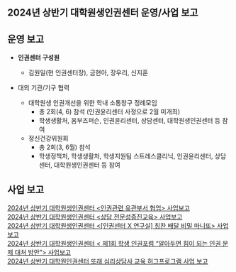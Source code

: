 ﻿

## 2024년 상반기 대학원생인권센터 운영/사업 보고

## 운영 보고

- **인권센터 구성원**
	- 김원일(현 인권센터장), 금현아, 장우리, 신지훈

- 대외 기관/기구 협력
	-	대학원생 인권개선을 위한 학내 소통창구 정례모임
		- 총 2회(4, 6) 참석 (인권윤리센터 사정으로 2월 미개최)
		- 학생생활처, 옴부즈퍼슨, 인권윤리센터, 상담센터, 대학원생인권센터 등 참여
	- 정신건강위원회
		- 총 2회(3, 6월) 참석  
		- 학생정책처, 학생생활처, 학생지원팀 스트레스클리닉, 인권윤리센터, 상담센터, 대학원생인권센터 등 참여

## 사업 보고
[2024년 상반기 대학원생인권센터 <인권관련 유관부서 협업> 사업보고](2024년-상반기-대학원생인권센터-인권관련-유관부서-협업-사업보고.md)  <br/> 
[2024년 상반기 대학원생인권센터 <상담 전문성증진교육> 사업보고](2024년-상반기-대학원생인권센터-상담-전문성증진교육-사업보고.md)  <br/> 
[2024년 상반기 대학원생인권센터 <[인권센터 X 연구실] 칭찬 배달 비밀 마니또> 사업보고](2024년-상반기-대학원생인권센터-[인권센터-X-연구실]-칭찬-배달-비밀-마니또-사업보고.md)  <br/> 
[2024년 상반기 대학원생인권센터 < 제1회 학생 인권포럼 “알아두면 힘이 되는 인권 문제 대처 방안”> 사업보고](2024년-상반기-대학원생인권센터-제1회-학생-인권포럼-알아두면-힘이-되는-인권-문제-대처-방안-사업보고.md) <br/> 
[2024년 상반기 대학원인권센터 또래 심리상담사 교육 허그프로그램 사업
보고](_.md) <br/> 


